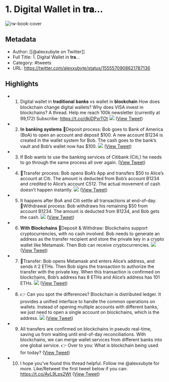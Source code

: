 # 1. Digital Wallet in 𝐭𝐫𝐚...

![rw-book-cover](https://pbs.twimg.com/profile_images/1524184008635998209/vOSCJXuk.jpg)

## Metadata
- Author: [[@alexxubyte on Twitter]]
- Full Title: 1. Digital Wallet in 𝐭𝐫𝐚...
- Category: #tweets
- URL: https://twitter.com/alexxubyte/status/1555570908621787136

## Highlights
- 1. Digital wallet in 𝐭𝐫𝐚𝐝𝐢𝐭𝐢𝐨𝐧𝐚𝐥 𝐛𝐚𝐧𝐤𝐬 vs wallet in 𝐛𝐥𝐨𝐜𝐤𝐜𝐡𝐚𝐢𝐧
  How does blockchain change digital wallets? Why does VISA invest in blockchains? A thread.
  Help me reach 100k newsletter (currently at 99,172)
  Subscribe: https://t.co/dkjDPxrTOt 
  ![](https://pbs.twimg.com/media/FZZ_flXVQAE7c1z.jpg) ([View Tweet](https://twitter.com/alexxubyte/status/1555570908621787136))
- 2. 𝐈𝐧 𝐛𝐚𝐧𝐤𝐢𝐧𝐠 𝐬𝐲𝐬𝐭𝐞𝐦𝐬
  🔹Deposit process: Bob goes to Bank of America (BoA) to open an account and deposit $100. A new account B1234 is created in the wallet system for Bob. The cash goes to the bank’s vault and Bob’s wallet now has $100. 
  ![](https://pbs.twimg.com/media/FZZ_gKMVQAANtiX.jpg) ([View Tweet](https://twitter.com/alexxubyte/status/1555570919564664833))
- 3. If Bob wants to use the banking services of Citibank (Citi,) he needs to go through the same process all over again. ([View Tweet](https://twitter.com/alexxubyte/status/1555570923750641666))
- 4. 🔹Transfer process: Bob opens BoA’s App and transfers $50 to Alice’s account at Citi. The amount is deducted from Bob’s account B1234 and credited to Alice’s account C512. The actual movement of cash doesn’t happen instantly. 
  ![](https://pbs.twimg.com/media/FZZ_g7bUsAAjNHj.jpg) ([View Tweet](https://twitter.com/alexxubyte/status/1555570932529315840))
- 5. It happens after BoA and Citi settle all transactions at end-of-day.
  🔹Withdrawal process: Bob withdraws his remaining $50 from account B1234. The amount is deducted from B1234, and Bob gets the cash. 
  ![](https://pbs.twimg.com/media/FZZ_hhsUcAEB04P.jpg) ([View Tweet](https://twitter.com/alexxubyte/status/1555570942637514754))
- 6. 𝐖𝐢𝐭𝐡 𝐁𝐥𝐨𝐜𝐤𝐜𝐡𝐚𝐢𝐧𝐬
  🔹Deposit & Withdraw: Blockchains support cryptocurrencies, with no cash involved. Bob needs to generate an address as the transfer recipient and store the private key in a crypto wallet like Metamask. Then Bob can receive cryptocurrencies. 
  ![](https://pbs.twimg.com/media/FZZ_iIDVEAAaWg0.jpg) ([View Tweet](https://twitter.com/alexxubyte/status/1555570953467207680))
- 7. 🔹Transfer: Bob opens Metamask and enters Alice’s address, and sends it 2 ETHs. Then Bob signs the transaction to authorize the transfer with the private key. When this transaction is confirmed on blockchains, Bob’s address has 8 ETHs and Alice’s address has 101 ETHs. 
  ![](https://pbs.twimg.com/media/FZZ_ivUVsAAC-PG.jpg) ([View Tweet](https://twitter.com/alexxubyte/status/1555570963952984064))
- 8. 👉 Can you spot the differences?
  Blockchain is distributed ledger. It provides a unified interface to handle the common operations on wallets. Instead of opening multiple accounts with different banks, we just need to open a single account on blockchains, which is the address. 
  ![](https://pbs.twimg.com/media/FZZ_jW6UsAAtuhl.jpg) ([View Tweet](https://twitter.com/alexxubyte/status/1555570974505938944))
- 9. All transfers are confirmed on blockchains in pseudo real-time, saving us from waiting until end-of-day reconciliations.
  With blockchains, we can merge wallet services from different banks into one global service.
  👉 Over to you: What is blockchain being used for today? ([View Tweet](https://twitter.com/alexxubyte/status/1555570978469449728))
- 10. I hope you've found this thread helpful.
  Follow me @alexxubyte for more.
  Like/Retweet the first tweet below if you can: https://t.co/AyL9Lps2Wt ([View Tweet](https://twitter.com/alexxubyte/status/1555570981246504960))
